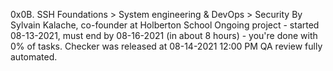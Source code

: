 0x0B. SSH
 Foundations > System engineering & DevOps > Security
 By Sylvain Kalache, co-founder at Holberton School
 Ongoing project - started 08-13-2021, must end by 08-16-2021 (in about 8 hours) - you're done with 0% of tasks.
 Checker was released at 08-14-2021 12:00 PM
 QA review fully automated.